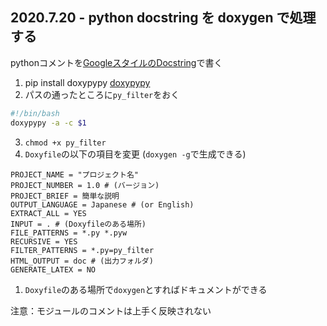 ## 2020.7.20 - python docstring を doxygen で処理する

pythonコメントを[GoogleスタイルのDocstring](https://qiita.com/11ohina017/items/118b3b42b612e527dc1d#基本的なコメントの書き方)で書く

1. pip install doxypypy   [doxypypy](https://github.com/Feneric/doxypypy)
1. パスの通ったところに`py_filter`をおく
```bash
#!/bin/bash
doxypypy -a -c $1
```
3. `chmod +x py_filter`
1. `Doxyfile`の以下の項目を変更 (`doxygen -g`で生成できる)
```
PROJECT_NAME = "プロジェクト名"
PROJECT_NUMBER = 1.0 # (バージョン)
PROJECT_BRIEF = 簡単な説明
OUTPUT_LANGUAGE = Japanese # (or English)
EXTRACT_ALL = YES
INPUT = . # (Doxyfileのある場所)
FILE_PATTERNS = *.py *.pyw
RECURSIVE = YES
FILTER_PATTERNS = *.py=py_filter
HTML_OUTPUT = doc # (出力フォルダ)
GENERATE_LATEX = NO
```
1. `Doxyfile`のある場所で`doxygen`とすればドキュメントができる

注意：モジュールのコメントは上手く反映されない
